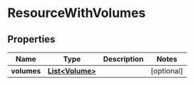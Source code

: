 # ResourceWithVolumes

## Properties
Name | Type | Description | Notes
------------ | ------------- | ------------- | -------------
**volumes** | [**List&lt;Volume&gt;**](Volume.md) |  |  [optional]
